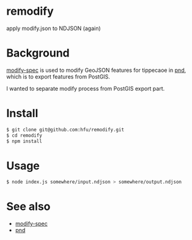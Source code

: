 # remodify
apply modify.json to NDJSON (again)

# Background
[modify-spec](https://github.com/hfu/modify-spec) is used to modify GeoJSON features for tippecaoe in [pnd](https://github.com/hfu/pnd), which is to export features from PostGIS.

I wanted to separate modify process from PostGIS export part.

# Install
```sh
$ git clone git@github.com:hfu/remodify.git
$ cd remodify
$ npm install
```

# Usage
```sh
$ node index.js somewhere/input.ndjson > somewhere/output.ndjson
```

# See also
- [modify-spec](https://github.com/hfu/modify-spec)
- [pnd](https://github.com/hfu/pnd)

